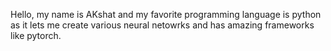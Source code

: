 Hello, my name is AKshat and my favorite programming language is python as it lets me create various neural netowrks and has amazing frameworks like pytorch.

